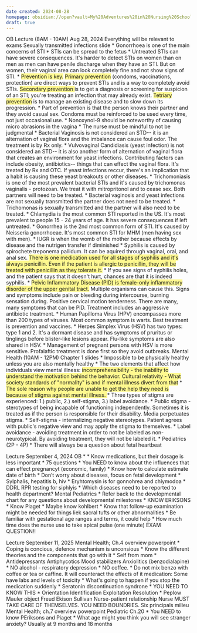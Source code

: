 ```yaml
---
date created: 2024-08-28
homepage: obsidian://open?vault=My%20Adventures%20in%20Nursing%20School&file=My%20Adventures%20in%20Nursing%20School
draft: true
---
```


OB Lecture (8AM - 10AM) Aug 28, 2024 
Everything will be relevant to exams
	Sexually transmitted infections slide
	* Gonorrhoea is one of the main concerns of STI
	* STIs can be spread to the fetus
	* Untreated STIs can have severe consequences. It's harder to detect STIs on women than on men as men can have penile discharge when they have an STI. But on women, their vaginal area can look completely fine and not show signs of STI. 
	* <span style="background:#fff88f">Prevention is key.</span> <span style="background:#fff88f">Primary prevention</span> (condoms, vaccinations, protection) are direct ways to prevent STIs and is a way to completely avoid STIs. <span style="background:#fff88f">Secondary prevention </span>is to get a diagnosis or screening for suspicion of an STI; you're treating an infection that may already exist. <span style="background:#fff88f">T</span><span style="background:#fff88f">etriary prevention</span> is to manage an existing disease and to slow down its progression.
	* Part of prevention is that the person knows their partner and they avoid casual sex. Condoms must be reinforced to be used every time, not just occasional use. 
	* Nonoxynol-9 should be noteworthy of causing micro abrasions in the vagina
	* The nurse must be mindful to not be judgmental 
	* Bacterial Vaginosis is not considered an STD-- it is an alternation of vaginal flora and the imbalance can cause foul odor. The treatment is by Rx only.
	* Vulvovaginal Candidiasis (yeast infection) is not considered an STD-- it is also another form of alternation of vaginal flora that creates an environment for yeast infections. Contributing factors can include obesity, antibiotics-- things that can effect the vaginal flora. It's treated by Rx and OTC. If yeast infections reccur, there's an implication that a habit is causing these yeast breakouts or other diseases.
	* Trichomoniasis is one of the most prevalent bacterial STIs and it's caused by trichomonas vaginalis - protozoan. We treat it with mitropritonol and to cease sex. Both partners will need to be treated. 
	* Bacterial vaginosis and yeast infections are not sexually transmitted the partner does not need to be treated.
	* Trichomonas is sexually transmitted and the partner will also need to be treated.
	* Chlamydia is the most common STI reported in the US. It's most prevalent to people 15 - 24 years of age. It has severe consequences if left untreated.
	* Gonorrhea is the 2nd most common form of STI. It's caused by Neisseria gonorrhoeae. It's most common STI for MHM (men having sex with men). 
	* IUGR is when the womb of the mother because effects by disease and the nutrigen transfer if diminished
	* Syphilis is caused by spirochete treponema pallidum. It can be aquired through vaginal, oral, and anal sex. <span style="background:#fff88f">There is one medication used for all stages of syphilis and it's always penicillin. Even if the patient is allergic to penicillin, they will be treated with penicillin as they tolerate it.</span>
	* If you see signs of syphilis holes, and the patient says that it doesn't hurt, chances are that it is indeed syphilis.
	* <span style="background:#fff88f">Pelvic Inflammatory Disease (PID) is female-only inflammatory disorder of the upper genital tract.</span> Multiple organisms can cause this. Signs and symptoms include pain or bleeding during intercourse, burning sensation during. Positive cervical motion tenderness. There are many, many symptoms that can be PID. Treatment includes an aggressive antibiotic treatment. 
	* Human Papilloma Virus (HPV) encompasses more than 200 types of viruses. Most common symptom is warts. Best treatment is prevention and vaccines. 
	* Herpes Simplex Virus (HSV) has two types: type 1 and 2. It's a dormant disease and has symptoms of pruritus or tinglings before blister-like lesions appear. Flu-like symptoms are also shared in HSV.
	* Management of pregnant persons with HSV is more sensitive. Profalaftic treatment is done first so they avoid outbreaks. 
	Mental Health (10AM - 12PM)
	Chapter 1 slides
	* Impossible to be physically healthy unless you are also mentally healthy
	* The two elements that affect how individuals view mental illness: <span style="background:#fff88f">incomprehensibility - the inability to understand the motivation behind the behavior. Cultural relativity - What society standards of "normality" is and if mental illness divert from that</span>
	* <span style="background:#fff88f">The sole reason why people are unable to get the help they need is because of stigma against mental illness. </span>
	* Three types of stigma are experienced: 1.) public, 2.) self-stigma, 3.) label avoidance.
	* Public stigma - sterotypes of being incapable of functioning independently. Sometimes it is treated as if the person is responsible for their disability. Media perpetuates stigma. 
	* Self-stigma - internalizing negative stereotypes. Patient agrees with public's negative view and may apply the stigma to themselves.
	* Label avoidance - avoiding treatment in order to not be labeled as non-neurotypical. By avoiding treatment, they will not be labeled it. 
	* 
	Pediatrics (2P - 4P)
	* There will always be a question about fetal heartbeat

Lecture September 4, 2024
	OB
	* * Know medications, but their dosage is less important
	* 75 questions
	* You NEED to know about the influences that can effect pregnancyt (economic, family)
	* Know how to calculate estimate date of birth
	* Don’t worry about diseases, focus on fetal development 
	* Sylphalis, hepatitis b, hiv
	* Eryhtomysin is for gonnohrea and chlymodoa 
	* DDRL RPR testing for siphlyis 
	* Which diseases need to be reported to health department?
	Mental
	Pediatrics
	* Refer back to the developmental chart for any questions about developmental milestones
	* KNOW ERIKSONS
	* Know Piaget
	* Maybe know kohlbert
	* Know that follow-up examination might be needed for things liek sacral tufts or other abnormalities
	* Be familiar with gestational age ranges and terms, it could help
	* How much time does the nurse use to take apical pulse (one minute) EXAM QUESTION!!

Lecture September 11, 2025
	Mental Health; Ch.4 overview powerpoint
	* Coping is concious, defence mechanism is unconsious
	* Know the different theories and the components that go with it
	* Self from mom
	* Antidepressants Antiphycotics Mood stabilizers Anxiolitics (benzodialapine) 
	* NO alcohol - respiratory depression 
	* NO coffee. 
	* Do not mix benzo with coffee or tea or caffine. It will counteract the effects of it medication: Some have labs and levels of toxicity 
	* What's going to happen if you stop the medication suddenly 
	* Seratonin discontinuation syndrone 
	* YOU NEED TO KNOW THIS
	* Orientation Identification Exploitation Resolution 
	* Peplow Mauler object Freud Ekison Sullivan Nurse-patient relationship Nurse MUST TAKE CARE OF THEMSELVES. YOU NEED BOUNDRIES. Six principals milieu
	Mental Health; ch.7 overview powerpoint
	Pediatric Ch.20
	* You NEED to know PEriksons and Piaget
	* What age might you think you will see stranger anxiety? Usually at 9 months and 18 months